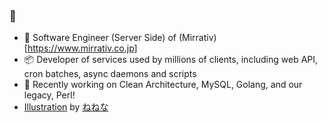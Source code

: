### 👋

- 🔧 Software Engineer (Server Side) of (Mirrativ)[https://www.mirrativ.co.jp]
- 📦 Developer of services used by millions of clients, including web API, cron batches, async daemons and scripts
- 🚧 Recently working on Clean Architecture, MySQL, Golang, and our legacy, Perl!
- [Illustration](https://skeb.jp/@nenena217/works/1) by [ねねな](https://skeb.jp/@nenena217)
